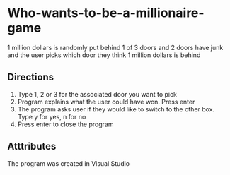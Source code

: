 # Who-wants-to-be-a-millionaire-game
1 million dollars is randomly put behind 1 of 3 doors and 2 doors have junk and the user picks which door they think 1 million dollars is behind

## Directions
1. Type 1, 2 or 3 for the associated door you want to pick
2. Program explains what the user could have won. Press enter
3. The program asks user if they would like to switch to the other box. Type y for yes, n for no
4. Press enter to close the program

## Atttributes
The program was created in Visual Studio
